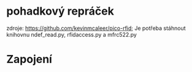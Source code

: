 # pohadkový repráček
zdroje: https://github.com/kevinmcaleer/pico-rfid;
Je potřeba stáhnout knihovnu ndef_read.py, rfidaccess.py a mfrc522.py
# Zapojení

